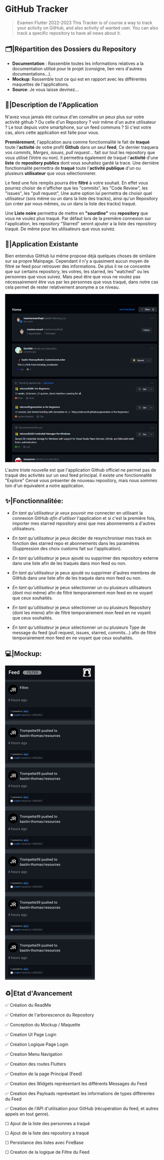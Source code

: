 # GitHub Tracker
> Examen Flutter 2022-2023
This Tracker is of course a way to track your activity on GitHub, and also activity of wanted user.
You can also track a specific repository to have all news about it.

## 🗂️|Répartition des Dossiers du Repository
- **Documentation** : Rassemble toutes les informations relatives a la documentation utilisé pour le projet (consigne, lien vers d'autres documentations...).
- **Mockup**: Rassemble tout ce qui est en rapport avec les différentes maquettes de l'applications.
- **Source**: Je vous laisse devinez...

## 📜|Description de l'Application
N'avez vous jamais été curieux d'en connaître un peux plus sur votre activité github ? Ou celle d'un Repository ? voir même d'un autre utilisateur ? Le tout depuis votre smartphone, sur un feed communs ? Si c'est votre cas, alors cette application est faite pour vous.

**Premièrement**, l'application aura comme fonctionnalité le fait de **traqué** toute l'**activité** de votre profil **Github** dans un seul **feed**, Ce dernier traquera vos *commits*, *Merges*, *issues*, *pull request*... fait sur tout les repository que vous utilisé (Votre ou non). Il permettra également de traqué l'**activité** d'une **liste** de **repository publics** dont vous souhaitez gardé la trace. Une dernière fonctionnalité permettra de **traqué** toute l'**activité publique** d'un ou plusieurs **utilisateur** que vous sélectionnerer.

Le feed une fois remplis pourra être **filtré** à votre souhait. En effet vous pourrez choisir de n'afficher que les "commits", les "Code Review", les "issues", les "pull request", Une autre option lui permettra de choisir quel utilisateur (sois même ou un dans la liste des tracks), ainsi qu'un Repository (un créer par nous mêmes, ou un dans la liste des tracks) traqué.

Une **Liste noire** permettra de mettre en **"sourdine"** vos **repository** que vous ne voulez plus traqué.
Par défaut lors de la première connexion sur l'application, les repository "Starred" seront ajouter a la liste des repository traqué. De même pour les utilisateurs que vous suivez.



## 📱|Application Existante
Bien entendus GitHub lui même propose déjà quelques choses de similaire sur sa propre Mainpage. Cependant il n'y a quasiment aucun moyen de filtré se feed pour retrouver des informations. De plus il ne ce concentre que sur certains repository, les votres, les starred, les "watched" ou les personnes que vous suivez. Mais peut être que vous ne voulez pas nécessairement être vus par les personnes que vous traqué, dans notre cas cela permet de rester relativement anonyme a ce niveau.

![Image montrant le feed de Github](./MockUp/FeedsImage.png)

L'autre triste nouvelle est que l'application Github officiel ne permet pas de traqué des activités sur un seul feed principal. Il existe une fonctionnalité "Explore" Censé vous présenter de nouveau repository, mais nous sommes loin d'un équivalent a notre application.



## ✨|Fonctionnalitée:
- *En tant qu'utilisateur* *je veux* pouvoir me connecter en utilisant la connexion GitHub *afin d'utiliser* l'application et si c'est la première fois, importer mes starred repository ainsi que mes abonnements a d'autres utilisateurs.

- *En tant qu'utilisateur* je peux décider de resynchroniser mes track en fonction des starred repo et abonnements dans les paramètres (Suppression des choix customs fait sur l'application). 

- *En tant qu'utilisateur* je peux ajouté ou supprimer des repository externe dans une liste afin de les traqués dans mon feed ou non.
- *En tant qu'utilisateur* je peux ajouté ou supprimer d'autres membres de GitHub dans une liste afin de les traqués dans mon feed ou non.

- *En tant qu'utilisateur* je peux sélectionner un ou plusieurs utilisateurs (dont moi même) afin de filtré temporairement mon feed en ne voyant que ceux souhaités.
- *En tant qu'utilisateur* je peux sélectionner un ou plusieurs Repository (dont les miens) afin de filtré temporairement mon feed en ne voyant que ceux souhaités.

- *En tant qu'utilisateur* je peux sélectionner un ou plusieurs Type de message du feed (pull request, issues,  starred, commits...) afin de filtré temporairement mon feed en ne voyant que ceux souhaités.

## 💻|Mockup:

![Image montrant les mockups.](./MockUp/FeedPage-OpenMenu.png)

## ♻️|Etat d'Avancement

✅ Création du ReadMe

✅ Création de l'arborescence du Repository

✅ Conception du Mockup / Maquette

✅ Creation UI Page Login

✅ Creation Logique Page Login

✅ Creation Menu Navigation

✅ Creation des routes Flutters

✅ Creation de la page Principal (Feed)

✅ Creation des Widgets représentant les différents Messages du Feed

✅ Creation des Payloads représetant les informations de types différentes du Feed

✅ Creation de l'API d'utilisation pour GitHub (récupération du feed, et autres appels en tout genre).

☐ Ajout de la liste des personnes a traqué

☐ Ajout de la liste des repository a traqué

☐ Persistance des listes avec FireBase

☐ Creation de la logique de Filtre du Feed

